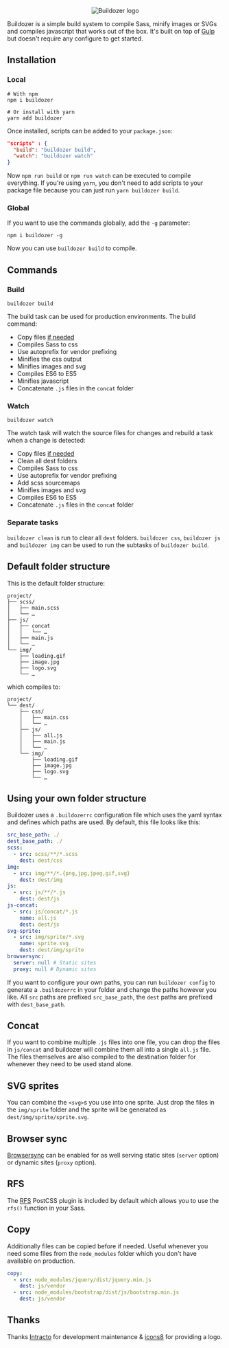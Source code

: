<p align="center">
  <img src="https://raw.githubusercontent.com/MartijnCuppens/buildozer/master/.github/buildozer.svg?sanitize=true" alt="Buildozer logo">
</p>

Buildozer is a simple build system to compile Sass, minify images or SVGs and compiles javascript that works out of the box. It's built on top of [Gulp](https://gulpjs.com/) but doesn't require any configure to get started.

## Installation

### Local

```shell
# With npm
npm i buildozer

# Or install with yarn
yarn add buildozer
```

Once installed, scripts can be added to your `package.json`:

```json
"scripts" : {
  "build": "buildozer build",
  "watch": "buildozer watch"
}
```

Now `npm run build` or `npm run watch` can be executed to compile everything. If you're using `yarn`, you don't need to add scripts to your package file because you can just run `yarn buildozer build`.

### Global

If you want to use the commands globally, add the `-g` parameter:

```shell
npm i buildozer -g
```

Now you can use `buildozer build` to compile.

## Commands

### Build

```shell
buildozer build
```

The build task can be used for production environments. The build command:
- Copy files [if needed](#copy)
- Compiles Sass to css
- Use autoprefix for vendor prefixing
- Minifies the css output
- Minifies images and svg
- Compiles ES6 to ES5
- Minifies javascript
- Concatenate `.js` files in the `concat` folder 

### Watch

```shell
buildozer watch
```

The watch task will watch the source files for changes and rebuild a task when a change is detected:
- Copy files [if needed](#copy)
- Clean all dest folders
- Compiles Sass to css
- Use autoprefix for vendor prefixing
- Add scss sourcemaps
- Minifies images and svg
- Compiles ES6 to ES5
- Concatenate `.js` files in the `concat` folder

### Separate tasks

`buildozer clean` is run to clear all `dest` folders. `buildozer css`, `buildozer js` and `buildozer img` can be used to run the subtasks of `buildozer build`.

## Default folder structure

This is the default folder structure:

```text
project/
├── scss/
│   ├── main.scss
│   └── …
├── js/
│   ├── concat
│   │   └── …
│   ├── main.js
│   └── …
└── img/
    ├── loading.gif
    ├── image.jpg
    ├── logo.svg
    └── …
```

which compiles to:

```text
project/
└── dest/
    ├── css/
    │   ├── main.css
    │   └── …
    ├── js/
    │   ├── all.js
    │   ├── main.js
    │   └── …
    └── img/
        ├── loading.gif
        ├── image.jpg
        ├── logo.svg
        └── …
```

## Using your own folder structure

Buildozer uses a `.buildozerrc` configuration file which uses the yaml syntax and defines which paths are used. By default, this file looks like this:

```yaml
src_base_path: ./
dest_base_path: ./
scss:
  - src: scss/**/*.scss
    dest: dest/css
img:
  - src: img/**/*.{png,jpg,jpeg,gif,svg}
    dest: dest/img
js:
  - src: js/**/*.js
    dest: dest/js
js-concat:
  - src: js/concat/*.js
    name: all.js
    dest: dest/js
svg-sprite:
  - src: img/sprite/*.svg
    name: sprite.svg
    dest: dest/img/sprite
browsersync:
  server: null # Static sites
  proxy: null # Dynamic sites
```

If you want to configure your own paths, you can run `buildozer config` to generate a `.buildozerrc` in your folder and change the paths however you like. All `src` paths are prefixed `src_base_path`, the `dest` paths are prefixed with `dest_base_path`.

## Concat

If you want to combine multiple `.js` files into one file, you can drop the files in `js/concat` and buildozer will combine them all into a single `all.js` file. The files themselves are also compiled to the destination folder for whenever they need to be used stand alone.

## SVG sprites

You can combine the `<svg>`s you use into one sprite. Just drop the files in the `img/sprite` folder and the sprite will be generated as `dest/img/sprite/sprite.svg`.

## Browser sync

[Browsersync](https://browsersync.io) can be enabled for as well serving static sites (`server` option) or dynamic sites (`proxy` option).

## RFS

The [RFS](https://github.com/twbs/rfs) PostCSS plugin is included by default which allows you to use the `rfs()` function in your Sass.

## Copy

Additionally files can be copied before if needed. Useful whenever you need some files from the `node_modules` folder which you don't have available on production.

```yaml
copy:
  - src: node_modules/jquery/dist/jquery.min.js
    dest: js/vendor
  - src: node_modules/bootstrap/dist/js/bootstrap.min.js
    dest: js/vendor
```

## Thanks

Thanks [Intracto](https://www.intracto.com/?utm_source=github&utm_campaign=buildozer) for development maintenance & [icons8](https://www.icons8.com/?utm_source=github&utm_campaign=buildozer) for providing a logo.
